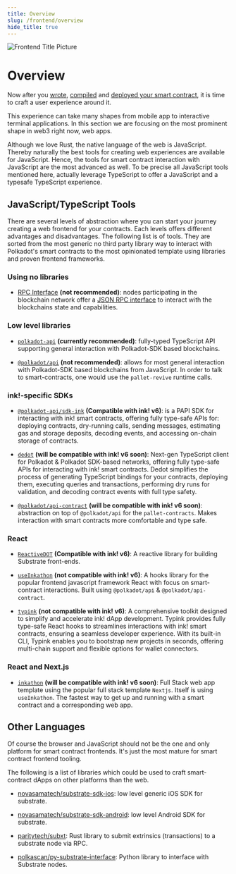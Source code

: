 ```yaml
---
title: Overview
slug: /frontend/overview
hide_title: true
---
```


![Frontend Title Picture](/img/title/frontend.svg)

# Overview

Now after you [wrote](../getting-started/creating.md), [compiled](../getting-started/compiling.md) and [deployed your smart contract](../getting-started/deploying.md), it is time to craft a user experience around it.

This experience can take many shapes from mobile app to interactive terminal applications. In this section we are focusing on the most prominent shape in web3 right now, web apps.

Although we love Rust, the native language of the web is JavaScript. Thereby naturally the best tools for creating web experiences are available for JavaScript. Hence, the tools for smart contract interaction with JavaScript are the most advanced as well. To be precise all JavaScript tools mentioned here, actually leverage TypeScript to offer a JavaScript and a typesafe TypeScript experience.

## JavaScript/TypeScript Tools

There are several levels of abstraction where you can start your journey creating a web frontend for your contracts. Each levels offers different advantages and disadvantages. The following list is of tools. They are sorted from the most generic no third party library way to interact with Polkadot's smart contracts to the most opinionated template using libraries and proven frontend frameworks.

### Using no libraries

- [RPC Interface](https://wiki.polkadot.network/docs/build-node-interaction) **(not recommended)**: nodes participating in the blockchain network offer a [JSON RPC interface](https://www.jsonrpc.org/) to interact with the blockchains state and capabilities.

### Low level libraries

- [`polkadot-api`](https://papi.how/getting-started) **(currently recommended)**: fully-typed TypeScript API supporting general interaction with Polkadot-SDK based blockchains.

- [`@polkadot/api`](https://polkadot.js.org/docs/api) **(not recommended)**: allows for most general interaction with Polkadot-SDK based blockchains from JavaScript. In order to talk to smart-contracts, one would use the `pallet-revive` runtime calls.

### ink!-specific SDKs

- [`@polkadot-api/sdk-ink`](https://papi.how/sdks/ink-sdk) **(Compatible with ink! v6)**: is a PAPI SDK for interacting with ink! smart contracts, offering fully type-safe APIs for: deploying contracts, dry-running calls, sending messages, estimating gas and storage deposits, decoding events, and accessing on-chain storage of contracts.

- [`dedot`](https://docs.dedot.dev/ink-smart-contracts/intro) **(will be compatible with ink! v6 soon)**: Next-gen TypeScript client for Polkadot & Polkadot SDK-based networks, offering fully type-safe APIs for interacting with ink! smart contracts. Dedot simplifies the process of generating TypeScript bindings for your contracts, deploying them, executing queries and transactions, performing dry runs for validation, and decoding contract events with full type safety.

- [`@polkadot/api-contract`](https://polkadot.js.org/docs/api-contract) **(will be compatible with ink! v6 soon)**: abstraction on top of `@polkadot/api` for the `pallet-contracts`. Makes interaction with smart contracts more comfortable and type safe.

### React

- [`ReactiveDOT`](https://reactivedot.dev/) **(Compatible with ink! v6)**: A reactive library for building Substrate front-ends.

- [`useInkathon`](https://github.com/scio-labs/use-inkathon) **(not compatible with ink! v6)**: A hooks library for the popular frontend javascript framework React with focus on smart-contract interactions. Built using `@polkadot/api` & `@polkadot/api-contract`.

- [`typink`](https://docs.dedot.dev/typink) **(not compatible with ink! v6)**: A comprehensive toolkit designed to simplify and accelerate ink! dApp development. Typink provides fully type-safe React hooks to streamlines interactions with ink! smart contracts, ensuring a seamless developer experience. With its built-in CLI, Typink enables you to bootstrap new projects in seconds, offering multi-chain support and flexible options for wallet connectors.

### React and Next.js

- [`inkathon`](https://github.com/scio-labs/inkathon) **(will be compatible with ink! v6 soon)**: Full Stack web app template using the popular full stack template `Nextjs`. Itself is using `useInkathon`. The fastest way to get up and running with a smart contract and a corresponding web app.

## Other Languages

Of course the browser and JavaScript should not be the one and only platform for smart contract frontends. It's just the most mature for smart contract frontend tooling.

The following is a list of libraries which could be used to craft smart-contract dApps on other platforms than the web.

- [novasamatech/substrate-sdk-ios](https://github.com/novasamatech/substrate-sdk-ios): low level generic iOS SDK for substrate.

- [novasamatech/substrate-sdk-android](https://github.com/novasamatech/substrate-sdk-android): low level Android SDK for substrate.

- [paritytech/subxt](https://github.com/paritytech/subxt): Rust library to submit extrinsics (transactions) to a substrate node via RPC.

- [polkascan/py-substrate-interface](https://github.com/polkascan/py-substrate-interface/blob/master/docs/usage/ink-contract-interfacing.md): Python library to interface with Substrate nodes.
